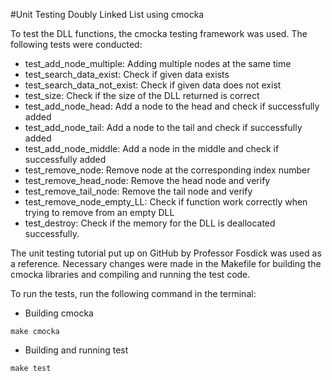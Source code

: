 #Unit Testing Doubly Linked List using cmocka

To test the DLL functions, the cmocka testing framework was used. The following tests were conducted:

* test_add_node_multiple: Adding multiple nodes at the same time
* test_search_data_exist: Check if given data exists
* test_search_data_not_exist: Check if given data does not exist
* test_size: Check if the size of the DLL returned is correct
* test_add_node_head: Add a node to the head and check if successfully added
* test_add_node_tail: Add a node to the tail and check if successfully added
* test_add_node_middle: Add a node in the middle and check if successfully added
* test_remove_node: Remove node at the corresponding index number
* test_remove_head_node: Remove the head node and verify
* test_remove_tail_node: Remove the tail node and verify
* test_remove_node_empty_LL: Check if function work correctly when trying to remove from an empty DLL
* test_destroy: Check if the memory for the DLL is deallocated successfully. 

The unit testing tutorial put up on GitHub by Professor Fosdick was used as a reference. Necessary changes were made in the Makefile for building the cmocka libraries and compiling and running the test code. 

To run the tests, run the following command in the terminal:

* Building cmocka
```SHELL
make cmocka
```
* Building and running test
```SHELL
make test
```


